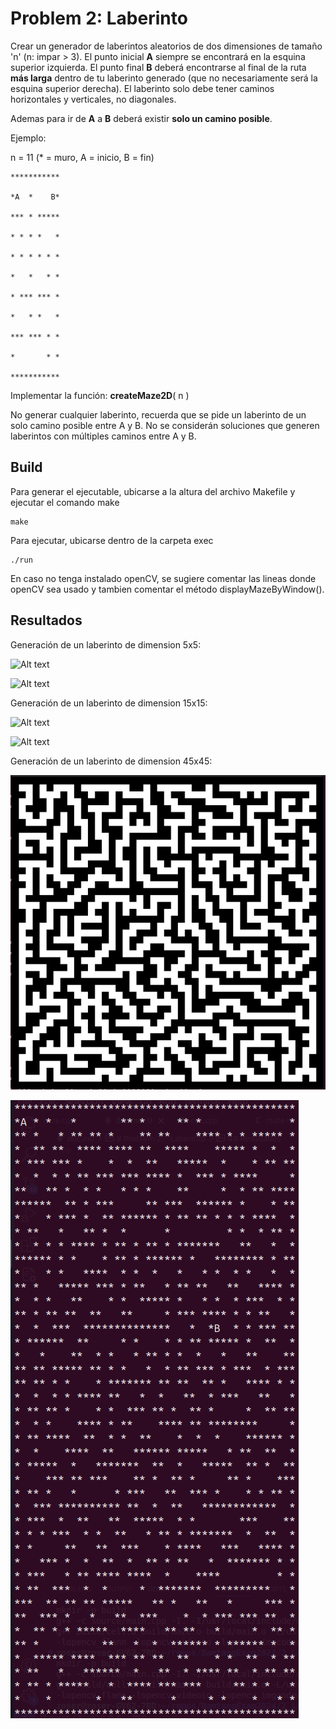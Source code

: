 # Problem 2:    Laberinto
Crear un generador de laberintos aleatorios de dos dimensiones de tamaño 'n' (n: impar > 3). El punto inicial **A** siempre se encontrará en la esquina superior izquierda. El punto final **B** deberá encontrarse al final de la ruta **más larga** dentro de tu laberinto generado (que no necesariamente será la esquina superior derecha). El laberinto solo debe tener caminos horizontales y verticales, no diagonales.

Ademas para ir de **A** a **B** deberá existir **solo un camino posible**. 

Ejemplo:

n = 11 (* = muro, A = inicio, B = fin)

    ***********

    *A  *    B*

    *** * *****

    * * * *   *

    * * * * * *

    *   *   * *

    * *** *** *

    *   * *   *

    *** *** * *

    *       * *

    ***********

Implementar la función: **createMaze2D**( n ) 

No generar cualquier laberinto, recuerda que se pide un laberinto de un solo camino posible entre A y B.
No se considerán soluciones que generen laberintos con múltiples caminos entre A y B.

## Build
Para generar el ejecutable, ubicarse a la altura del archivo Makefile y ejecutar el comando make

    make
Para ejecutar, ubicarse dentro de la carpeta exec

    ./run
En caso no tenga instalado openCV, se sugiere comentar las lineas donde openCV sea usado y tambien comentar el método displayMazeByWindow().

## Resultados
Generación de un laberinto de dimension 5x5:

![Alt text](https://github.com/zoserqh/BamtangExam2024/blob/main/2_LABERINTO/data/mazeWindow5 "mazeWindow5")

![Alt text](https://github.com/zoserqh/BamtangExam2024/blob/main/2_LABERINTO/data/mazeTerminal5 "mazeTerminal5")

Generación de un laberinto de dimension 15x15:

![Alt text](https://github.com/zoserqh/BamtangExam2024/blob/main/2_LABERINTO/data/mazeWindow15 "mazeWindow15")

![Alt text](https://github.com/zoserqh/BamtangExam2024/blob/main/2_LABERINTO/data/mazeTerminal15 "mazeTerminal15")

Generación de un laberinto de dimension 45x45:

![Alt text](https://github.com/zoserqh/BamtangExam2024/blob/main/2_LABERINTO/data/mazeWindow45 "mazeWindow45")

![Alt text](https://github.com/zoserqh/BamtangExam2024/blob/main/2_LABERINTO/data/mazeTerminal45 "mazeTerminal45")

